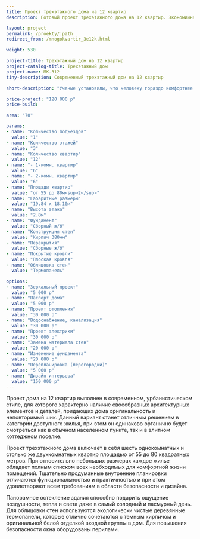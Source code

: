 ```yaml
---
title: Проект трехэтажного дома на 12 квартир
description: Готовый проект трехэтажного дома на 12 квартир. Экономичная планировка, недорогое строительство.

layout: project
permalink: /proekty/:path
redirect_from: /mnogokvartir_3e12k.html

weight: 530

project-title: Трехэтажный дом на 12 квартир
project-catalog-title: Трехэтажный дом
project-name: MK-312
tiny-description: Современный трехэтажный дом на 12 квартир

short-description: "Ученые установили, что человеку гораздо комфортнее среди невысоких строений, чем в «скворечниках». Трехэтажный дом на 12 квартир, из которых 6 двухкомнатных и 6 однокомнатных, это прекрасная альтернатива городскому многоквартирному жилью. Он выглядит уютно и привлекательно. Панорамное остекление в полной мере освещает помещения и дарит тепло. Для Вашей безопасности окна оборудованы перилами. Вход в подъезд оформлен контрастным белым цветом на темном фоне фасада."

price-project: "120 000 р"
price-build:

area: "70"

params:
- name: "Количество подъездов"
  value: "1"
- name: "Количество этажей"
  value: "3"
- name: "Количество квартир"
  value: "12"
- name: "- 1-комн. квартир"
  value: "6"
- name: "- 2-комн. квартир"
  value: "6"
- name: "Площади квартир"
  value: "от 55 до 80м<sup>2</sup>"
- name: "Габаритные размеры"
  value: "19.84 x 18.10м"
- name: "Высота этажа"
  value: "2.8м"
- name: "Фундамент"
  value: "Сборный ж/б"
- name: "Конструкция стен"
  value: "Кирпич 380мм"
- name: "Перекрытия"
  value: "Сборные ж/б"
- name: "Покрытие кровли"
  value: "Плоская кровля"
- name: "Облицовка стен"
  value: "Термопанель"

options:
- name: "Зеркальный проект"
  value: "5 000 р"
- name: "Паспорт дома"
  value: "5 000 р"
- name: "Проект отопления"
  value: "30 000 р"
- name: "Водоснабжение, канализация"
  value: "30 000 р"
- name: "Проект электрики"
  value: "30 000 р"
- name: "Замена материала стен"
  value: "20 000 р"
- name: "Изменение фундамента"
  value: "20 000 р"
- name: "Перепланировка (перегородки)"
  value: "5 000 р"
- name: "Дизайн интерьера"
  value: "150 000 р"
---
```

Проект дома на 12 квартир выполнен в современном, урбанистическом стиле, для которого характерно наличие своеобразных архитектурных элементов и деталей, придающих дома оригинальность и неповторимый шик. Данный вариант станет отличным решением в категории доступного жилья, при этом он одинаково органично будет смотреться как в обычном населенном пункте, так и в элитном коттеджном поселке.

Проект трехэтажного дома включает в себя шесть однокомнатных и столько же двухкомнатных квартир площадью от 55 до 80 квадратных метров. При относительно небольших размерах каждое жилье обладает полным списком всех необходимых для комфортной жизни помещений. Тщательно продуманные внутренние планировки отличаются функциональностью и практичностью и при этом удовлетворяют всем требованиям в области безопасности и дизайна.

Панорамное остекление здания способно подарить ощущение воздушности, тепла и света даже в самый холодный и пасмурный день. Для облицовки стен используются экологически чистые деревянные термопанели, которые отлично сочетаются с темным кирпичом и оригинальной белой отделкой входной группы в дом. Для повышения безопасности окна оборудованы перилами.